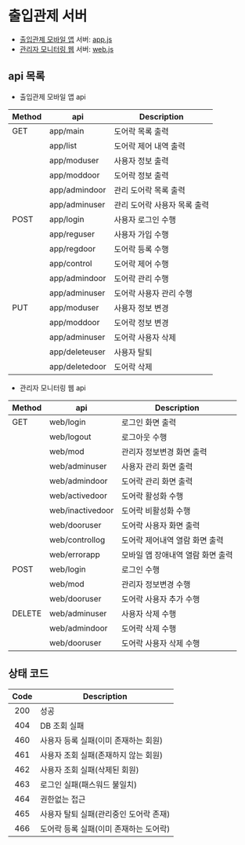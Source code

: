 # 출입관제 서버
- [출입관제 모바일 앱](../app) 서버: [app.js](doorlock/routes/app.js)
- [관리자 모니터링 웹](doorlock/view) 서버: [web.js](doorlock/routes/web.js)

## api 목록
- 출입관제 모바일 앱 api

|Method|api|Description|
|---|---|---|
|GET|app/main|도어락 목록 출력|
| |app/list|도어락 제어 내역 출력|
| |app/moduser|사용자 정보 출력|
| |app/moddoor|도어락 정보 출력|
| |app/admindoor|관리 도어락 목록 출력|
| |app/adminuser|관리 도어락 사용자 목록 출력|
|POST|app/login|사용자 로그인 수행|
| |app/reguser|사용자 가입 수행|
| |app/regdoor|도어락 등록 수행|
| |app/control|도어락 제어 수행|
| |app/admindoor|도어락 관리 수행|
| |app/adminuser|도어락 사용자 관리 수행|
|PUT|app/moduser|사용자 정보 변경|
| |app/moddoor|도어락 정보 변경|
| |app/adminuser|도어락 사용자 삭제|
| |app/deleteuser|사용자 탈퇴|
| |app/deletedoor|도어락 삭제|


- 관리자 모니터링 웹 api

|Method|api|Description|
|---|---|---|
|GET|web/login|로그인 화면 출력|
| |web/logout|로그아웃 수행|
| |web/mod|관리자 정보변경 화면 출력|
| |web/adminuser|사용자 관리 화면 출력|
| |web/admindoor|도어락 관리 화면 출력|
| |web/activedoor|도어락 활성화 수행|
| |web/inactivedoor|도어락 비활성화 수행|
| |web/dooruser|도어락 사용자 화면 출력|
| |web/controllog|도어락 제어내역 열람 화면 출력|
| |web/errorapp|모바일 앱 장애내역 열람 화면 출력|
|POST|web/login|로그인 수행|
| |web/mod|관리자 정보변경 수행|
| |web/dooruser|도어락 사용자 추가 수행|
|DELETE|web/adminuser|사용자 삭제 수행|
| |web/admindoor|도어락 삭제 수행|
| |web/dooruser|도어락 사용자 삭제 수행|

## 상태 코드
|Code|Description|
|:---:|---|
|200|성공|
|404|DB 조회 실패|
|460|사용자 등록 실패(이미 존재하는 회원)|
|461|사용자 조회 실패(존재하지 않는 회원)|
|462|사용자 조회 실패(삭제된 회원)|
|463|로그인 실패(패스워드 불일치)|
|464|권한없는 접근|
|465|사용자 탈퇴 실패(관리중인 도어락 존재)|
|466|도어락 등록 실패(이미 존재하는 도어락)|

